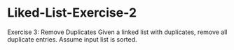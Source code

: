 # Liked-List-Exercise-2
Exercise 3: Remove Duplicates Given a linked list with duplicates, remove all duplicate entries. Assume input list is sorted.
